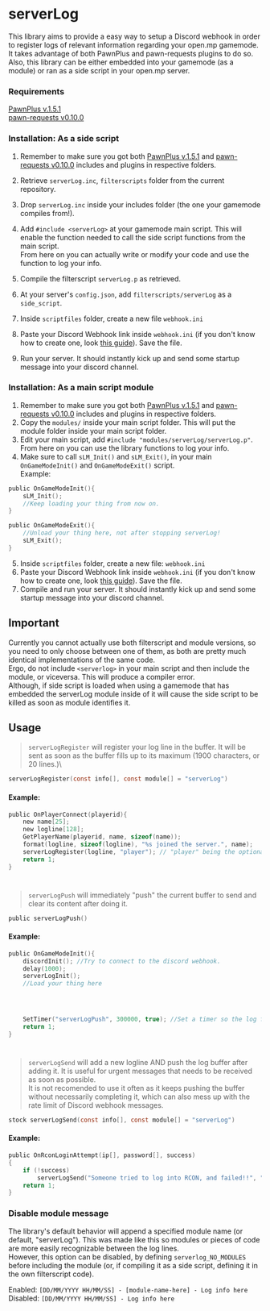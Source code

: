 # serverLog

This library aims to provide a easy way to setup a Discord webhook in order to register logs of relevant information regarding your open.mp gamemode.\
It takes advantage of both PawnPlus and pawn-requests plugins to do so.\
Also, this library can be either embedded into your gamemode (as a module) or ran as a side script in your open.mp server.

### Requirements
[PawnPlus v.1.5.1](https://github.com/IS4Code/PawnPlus/releases/tag/v1.5.1)\
[pawn-requests v0.10.0](https://github.com/Southclaws/pawn-requests/releases/tag/0.10.0)


### Installation: As a side script

1. Remember to make sure you got both [PawnPlus v.1.5.1](https://github.com/IS4Code/PawnPlus/releases/tag/v1.5.1) and [pawn-requests v0.10.0](https://github.com/Southclaws/pawn-requests/releases/tag/0.10.0) includes and plugins in respective folders.

2. Retrieve `serverLog.inc`, `filterscripts` folder from the current repository.
3. Drop `serverLog.inc` inside your includes folder (the one your gamemode compiles from!).
4. Add `#include <serverLog>` at your gamemode main script. This will enable the function needed to call the side script functions from the main script.\
From here on you can actually write or modify your code and use the function to log your info.
5. Compile the filterscript `serverLog.p` as retrieved.
6. At your server's `config.json`, add `filterscripts/serverLog` as a `side_script`.
7. Inside `scriptfiles` folder, create a new file `webhook.ini`
8. Paste your Discord Webhook link inside `webhook.ini` (if you don't know how to create one, look [this guide](https://support.discord.com/hc/en-us/articles/228383668-Intro-to-Webhooks)). Save the file.
9. Run your server. It should instantly kick up and send some startup message into your discord channel.

### Installation: As a main script module

1. Remember to make sure you got both [PawnPlus v.1.5.1](https://github.com/IS4Code/PawnPlus/releases/tag/v1.5.1) and [pawn-requests v0.10.0](https://github.com/Southclaws/pawn-requests/releases/tag/0.10.0) includes and plugins in respective folders.
2. Copy the `modules/` inside your main script folder. This will put the module folder inside your main script folder.
3. Edit your main script, add `#include "modules/serverLog/serverLog.p"`. From here on you can use the library functions to log your info.
4. Make sure to call `sLM_Init()` and `sLM_Exit()`, in your main `OnGameModeInit()` and `OnGameModeExit()` script.\
Example:
```c
public OnGameModeInit(){
    sLM_Init();
    //Keep loading your thing from now on.
}

public OnGameModeExit(){
    //Unload your thing here, not after stopping serverLog!
    sLM_Exit();
}
```
5. Inside `scriptfiles` folder, create a new file: `webhook.ini`
6. Paste your Discord Webhook link inside `webhook.ini` (if you don't know how to create one, look [this guide](https://support.discord.com/hc/en-us/articles/228383668-Intro-to-Webhooks)). Save the file.
7. Compile and run your server. It should instantly kick up and send some startup message into your discord channel.


## Important
Currently you cannot actually use both filterscript and module versions, so you need to only choose between one of them, as both are pretty much identical implementations of the same code.\
Ergo, do not include `<serverlog>` in your main script and then include the module, or viceversa. This will produce a compiler error.  
Although, if side script is loaded when using a gamemode that has embedded the serverLog module inside of it will cause the side script to be killed as soon as module identifies it.

## Usage

> `serverLogRegister` will register your log line in the buffer. It will be sent as soon as the buffer fills up to its maximum (1900 characters, or 20 lines.)\
```c
serverLogRegister(const info[], const module[] = "serverLog")
```


#### Example:
```c
public OnPlayerConnect(playerid){
    new name[25];
    new logline[128];
    GetPlayerName(playerid, name, sizeof(name));
    format(logline, sizeof(logline), "%s joined the server.", name);
    serverLogRegister(logline, "player"); // "player" being the optional "module" name. Suitable for modular gamemodes.
    return 1;
}
```
#

> `serverLogPush` will immediately \"push\" the current buffer to send and clear its content after doing it.

```c
public serverLogPush()
```

#### Example:
```c
public OnGameModeInit(){
    discordInit(); //Try to connect to the discord webhook.
    delay(1000);
    serverLogInit();
    //Load your thing here




    SetTimer("serverLogPush", 300000, true); //Set a timer so the log forcefully sends a discord webhook message, after 5 minutes, regardless of line count or characters inserted.
    return 1;
}
```

#


> `serverLogSend` will add a new logline AND push the log buffer after adding it. It is useful for urgent messages that needs to be received as soon as possible.  
> It is not recomended to use it often as it keeps pushing the buffer without necessarily completing it, which can also mess up with the rate limit of Discord webhook messages.
```c
stock serverLogSend(const info[], const module[] = "serverLog")
```

#### Example:
```c
public OnRconLoginAttempt(ip[], password[], success)
{
    if (!success)
        serverLogSend("Someone tried to log into RCON, and failed!!", "RCON");
    return 1;
}
```

### Disable module message

The library's default behavior will append a specified module name (or default, "serverLog"). This was made like this so modules or pieces of code are more easily recognizable between the log lines.  
However, this option can be disabled, by defining `serverlog_NO_MODULES` before including the module (or, if compiling it as a side script, defining it in the own filterscript code).

Enabled: `[DD/MM/YYYY HH/MM/SS] - [module-name-here] - Log info here`  
Disabled: `[DD/MM/YYYY HH/MM/SS] - Log info here`